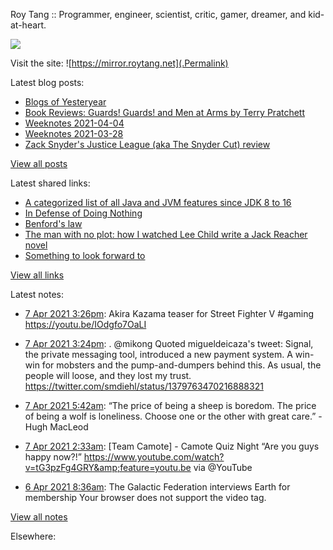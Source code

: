 Roy Tang :: Programmer, engineer, scientist, critic, gamer, dreamer, and kid-at-heart.

![](https://roytang.net/img/profile.jpg)

Visit the site: ![https://mirror.roytang.net](.Permalink)

Latest blog posts:
    

- [Blogs of Yesteryear](https://mirror.roytang.net/2021/04/blogs-of-yesteryear/)
- [Book Reviews: Guards! Guards! and Men at Arms by Terry Pratchett](https://mirror.roytang.net/2021/04/book-reviews-guards-guards-and-men-at-arms-by-terry-pratchett/)
- [Weeknotes 2021-04-04](https://mirror.roytang.net/2021/04/weeknotes-2021-04-04/)
- [Weeknotes 2021-03-28](https://mirror.roytang.net/2021/03/weeknotes-2021-03-28/)
- [Zack Snyder&#39;s Justice League (aka The Snyder Cut) review](https://mirror.roytang.net/2021/03/zack-snyders-justice-league-aka-the-snyder-cut-review/)

[View all posts](https://mirror.roytang.net/blog)

Latest shared links:
    

- [A categorized list of all Java and JVM features since JDK 8 to 16](https://mirror.roytang.net/2021/04/a-categorized-list-of-all-java-and-jvm-features-since-jdk-8-to-16/)
- [In Defense of Doing Nothing](https://mirror.roytang.net/2021/04/in-defense-of-doing-nothing/)
- [Benford&#39;s law](https://mirror.roytang.net/2021/04/benfords-law/)
- [The man with no plot: how I watched Lee Child write a Jack Reacher novel](https://mirror.roytang.net/2021/03/the-man-with-no-plot-how-i-watched-lee-child-write-a-jack-reacher-novel/)
- [Something to look forward to](https://mirror.roytang.net/2021/03/something-to-look-forward-to/)

[View all links](https://mirror.roytang.net/links)

Latest notes:
    

- [7 Apr 2021 3:26pm](https://mirror.roytang.net/2021/04/1379817866447347713/): Akira Kazama teaser for Street Fighter V #gaming https://youtu.be/IOdgfo7OaLI
- [7 Apr 2021 3:24pm](https://mirror.roytang.net/2021/04/1379817432500502532/): . @mikong
Quoted migueldeicaza&#39;s tweet:   Signal, the private messaging tool, introduced a new payment system. A win-win for mobsters and the pump-and-dumpers behind this.
As usual, the people will loose, and they lost my trust. https://twitter.com/smdiehl/status/1379763470216888321
 
- [7 Apr 2021 5:42am](https://mirror.roytang.net/2021/04/3ac092f01e360750d83d1beb1112efa0/): &ldquo;The price of being a sheep is boredom. The price of being a wolf is loneliness. Choose one or the other with great care.&rdquo; - Hugh MacLeod
- [7 Apr 2021 2:33am](https://mirror.roytang.net/2021/04/1379623251479908354/): [Team Camote] - Camote Quiz Night &ldquo;Are you guys happy now?!&rdquo; https://www.youtube.com/watch?v=tG3pzFg4GRY&amp;feature=youtu.be via @YouTube
- [6 Apr 2021 8:36am](https://mirror.roytang.net/2021/04/1379352401144999941/): The Galactic Federation interviews Earth for membership
Your browser does not support the video tag.  

[View all notes](https://mirror.roytang.net/notes)

Elsewhere:
